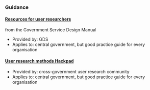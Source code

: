 ### Guidance

#### [Resources for user researchers](https://www.gov.uk/service-manual/user-researchers)
from the Government Service Design Manual

* Provided by: GDS
* Applies to: central government, but good practice guide for every organisation

#### [User research methods Hackpad](https://userresearchmethods.hackpad.com/Welcome-to-User-Research-Methods-Wiki-S0j1jM7vrcp)

* Provided by: cross-government user research community 
* Applies to: central government, but good practice guide for every organisation